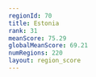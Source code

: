 ```yaml
---
regionId: 70
title: Estonia
rank: 31
meanScore: 75.29
globalMeanScore: 69.21
numRegions: 220
layout: region_score
---
```

